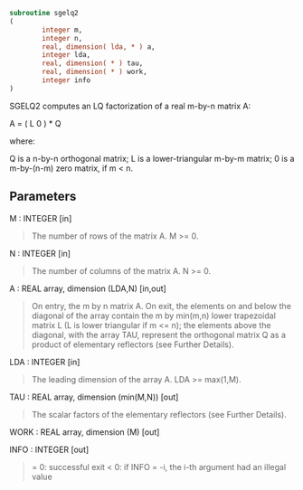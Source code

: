 ```fortran
subroutine sgelq2
(
        integer m,
        integer n,
        real, dimension( lda, * ) a,
        integer lda,
        real, dimension( * ) tau,
        real, dimension( * ) work,
        integer info
)
```

SGELQ2 computes an LQ factorization of a real m-by-n matrix A:

A = ( L 0 ) *  Q

where:

Q is a n-by-n orthogonal matrix;
L is a lower-triangular m-by-m matrix;
0 is a m-by-(n-m) zero matrix, if m < n.

## Parameters
M : INTEGER [in]
> The number of rows of the matrix A.  M >= 0.

N : INTEGER [in]
> The number of columns of the matrix A.  N >= 0.

A : REAL array, dimension (LDA,N) [in,out]
> On entry, the m by n matrix A.
> On exit, the elements on and below the diagonal of the array
> contain the m by min(m,n) lower trapezoidal matrix L (L is
> lower triangular if m <= n); the elements above the diagonal,
> with the array TAU, represent the orthogonal matrix Q as a
> product of elementary reflectors (see Further Details).

LDA : INTEGER [in]
> The leading dimension of the array A.  LDA >= max(1,M).

TAU : REAL array, dimension (min(M,N)) [out]
> The scalar factors of the elementary reflectors (see Further
> Details).

WORK : REAL array, dimension (M) [out]

INFO : INTEGER [out]
> = 0: successful exit
> < 0: if INFO = -i, the i-th argument had an illegal value
